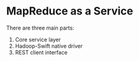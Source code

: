 MapReduce as a Service
======================

There are three main parts:
1. Core service layer
2. Hadoop-Swift native driver
3. REST client interface
 